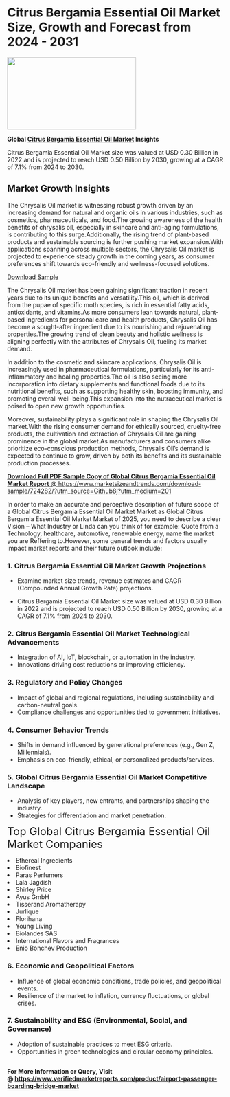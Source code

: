 <H1>Citrus Bergamia Essential Oil Market Size, Growth and Forecast from 2024 - 2031</H1><img class="aligncenter size-medium wp-image-584254" src="https://thirdeyenews.in/wp-content/uploads/2024/09/Global-Market-Research-300x168.jpeg" alt="" width="300" height="168" /><p><strong>Global&nbsp;<a href="https://www.marketsizeandtrends.com/download-sample/724282/?utm_source=Github8j?utm_medium=201">Citrus Bergamia Essential Oil Market</a> Insights</strong></p><p>Citrus Bergamia Essential Oil Market size was valued at USD 0.30 Billion in 2022 and is projected to reach USD 0.50 Billion by 2030, growing at a CAGR of 7.1% from 2024 to 2030.</p><p><h2>Market Growth Insights</h2> <p>The Chrysalis Oil market is witnessing robust growth driven by an increasing demand for natural and organic oils in various industries, such as cosmetics, pharmaceuticals, and food.The growing awareness of the health benefits of chrysalis oil, especially in skincare and anti-aging formulations, is contributing to this surge.Additionally, the rising trend of plant-based products and sustainable sourcing is further pushing market expansion.With applications spanning across multiple sectors, the Chrysalis Oil market is projected to experience steady growth in the coming years, as consumer preferences shift towards eco-friendly and wellness-focused solutions.</p> <p><a href="#">Download Sample</a></p> <p>The Chrysalis Oil market has been gaining significant traction in recent years due to its unique benefits and versatility.This oil, which is derived from the pupae of specific moth species, is rich in essential fatty acids, antioxidants, and vitamins.As more consumers lean towards natural, plant-based ingredients for personal care and health products, Chrysalis Oil has become a sought-after ingredient due to its nourishing and rejuvenating properties.The growing trend of clean beauty and holistic wellness is aligning perfectly with the attributes of Chrysalis Oil, fueling its market demand.</p> <p>In addition to the cosmetic and skincare applications, Chrysalis Oil is increasingly used in pharmaceutical formulations, particularly for its anti-inflammatory and healing properties.The oil is also seeing more incorporation into dietary supplements and functional foods due to its nutritional benefits, such as supporting healthy skin, boosting immunity, and promoting overall well-being.This expansion into the nutraceutical market is poised to open new growth opportunities.</p> <p>Moreover, sustainability plays a significant role in shaping the Chrysalis Oil market.With the rising consumer demand for ethically sourced, cruelty-free products, the cultivation and extraction of Chrysalis Oil are gaining prominence in the global market.As manufacturers and consumers alike prioritize eco-conscious production methods, Chrysalis Oil’s demand is expected to continue to grow, driven by both its benefits and its sustainable production processes.</p> <p><a href="#"></p><p><span class=""><strong>Download Full PDF Sample Copy of Global Citrus Bergamia Essential Oil Market Report</strong> @ <a href="https://www.marketsizeandtrends.com/download-sample/724282/?utm_source=Github8j?utm_medium=201" target="_blank">https://www.marketsizeandtrends.com/download-sample/724282/?utm_source=Github8j?utm_medium=201</a></span></p><p>In order to make an accurate and perceptive description of future scope of a Global&nbsp;Citrus Bergamia Essential Oil Market Market as Global&nbsp;Citrus Bergamia Essential Oil Market Market of 2025, you need to describe a clear Vision &ndash; What Industry or Linda can you think of for example: Quote from a Technology, healthcare, automotive, renewable energy, name the market you are Reffering to.However, some general trends and factors usually impact market reports and their future outlook include:</p><h3>1.&nbsp;<strong>Citrus Bergamia Essential Oil Market Growth Projections</strong></h3><ul><li>Examine market size trends, revenue estimates and CAGR (Compounded Annual Growth Rate) projections.</li><li><p>Citrus Bergamia Essential Oil Market size was valued at USD 0.30 Billion in 2022 and is projected to reach USD 0.50 Billion by 2030, growing at a CAGR of 7.1% from 2024 to 2030.</p></li></ul><h3>2.&nbsp;<strong>Citrus Bergamia Essential Oil Market Technological Advancements</strong></h3><ul><li>Integration of AI, IoT, blockchain, or automation in the industry.</li><li>Innovations driving cost reductions or improving efficiency.</li></ul><h3>3.&nbsp;<strong>Regulatory and Policy Changes</strong></h3><ul><li>Impact of global and regional regulations, including sustainability and carbon-neutral goals.</li><li>Compliance challenges and opportunities tied to government initiatives.</li></ul><h3>4.&nbsp;<strong>Consumer Behavior Trends</strong></h3><ul><li>Shifts in demand influenced by generational preferences (e.g., Gen Z, Millennials).</li><li>Emphasis on eco-friendly, ethical, or personalized products/services.</li></ul><h3>5.&nbsp;<strong>Global Citrus Bergamia Essential Oil Market Competitive Landscape</strong></h3><ul><li>Analysis of key players, new entrants, and partnerships shaping the industry.</li><li>Strategies for differentiation and market penetration.</li></ul><p data-pm-slice="1 1 []"><span style="color: inherit; font-family: inherit; font-size: 25px;">Top Global Citrus Bergamia Essential Oil Market Companies</span></p><div class="" data-test-id=""><p><li>Ethereal Ingredients</li><li> Biofinest</li><li> Paras Perfumers</li><li> Lala Jagdish</li><li> Shirley Price</li><li> Ayus GmbH</li><li> Tisserand Aromatherapy</li><li> Jurlique</li><li> Florihana</li><li> Young Living</li><li> Biolandes SAS</li><li> International Flavors and Fragrances</li><li> Enio Bonchev Production</li></p></div><h3>6.&nbsp;<strong>Economic and Geopolitical Factors</strong></h3><ul><li>Influence of global economic conditions, trade policies, and geopolitical events.</li><li>Resilience of the market to inflation, currency fluctuations, or global crises.</li></ul><h3>7.&nbsp;<strong>Sustainability and ESG (Environmental, Social, and Governance)</strong></h3><ul><li>Adoption of sustainable practices to meet ESG criteria.</li><li>Opportunities in green technologies and circular economy principles.</li></ul><h2><strong style="font-size: 14px;">For More Information or Query, Visit @&nbsp;</strong><a style="background-color: #ffffff; font-size: 14px;" href="https://www.marketsizeandtrends.com/report/citrus-bergamia-essential-oil-market/" target="_blank">https://www.verifiedmarketreports.com/product/airport-passenger-boarding-bridge-market</a></h2>